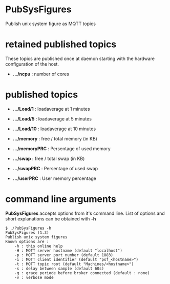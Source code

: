 # PubSysFigures
Publish unix system figure as MQTT topics

# retained published topics

These topics are published once at daemon starting with the hardware configuration of the host.

* **.../ncpu** : number of cores

# published topics

* **.../Load/1** : loadaverage at 1 minutes
* **.../Load/5** : loadaverage at 5 minutes
* **.../Load/10** : loadaverage at 10 minutes

* **.../memory** : free / total memory (in KB)
* **.../memoryPRC** : Persentage of used memory

* **.../swap** : free / total swap (in KB)
* **.../swapPRC** : Persentage of used swap

* **.../userPRC** : User memory percentage

# command line arguments

**PubSysFigures** accepts options from it's command line.
List of options and short explanations can be obtained with **-h**

```
$ ./PubSysFigures -h
PubSysFigures (1.3)
Publish unix system figures
Known options are :
	-h : this online help
	-H : MQTT server hostname (default "localhost")
	-p : MQTT server port number (default 1883)
	-i : MQTT client identifier (default "psf_<hostname>")
	-t : MQTT topic root (default "Machines/<hostname>")
	-s : delay between sample (default 60s)
	-g : grace periode before broker connected (default : none)
	-v : verbose mode
```
